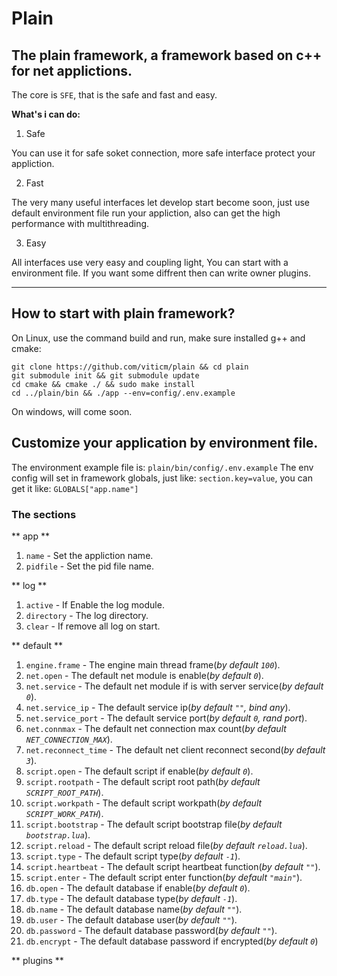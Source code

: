 # Plain #

## The plain framework, a framework based on c++ for net applictions. ##

The core is `SFE`, that is the safe and fast and easy.

**What's i can do:**

1. Safe

You can use it for safe soket connection, more safe interface protect your appliction.

2. Fast

The very many useful interfaces let develop start become soon, just use default
environment file run your appliction, also can get the high performance with multithreading.

3. Easy

All interfaces use very easy and coupling light, You can start with a environment
file. If you want some diffrent then can write owner plugins.


----------

## How to start with plain framework? ##

On Linux, use the command build and run, make sure installed g++ and cmake:

```shell
git clone https://github.com/viticm/plain && cd plain
git submodule init && git submodule update
cd cmake && cmake ./ && sudo make install
cd ../plain/bin && ./app --env=config/.env.example
```

On windows, will come soon.


## Customize your application by environment file. ##

The environment example file is: ``plain/bin/config/.env.example``
The env config will set in framework globals, just like: `section.key=value`, you
can get it like: `GLOBALS["app.name"]`

### The sections ###

** app ** 

1. `name` - Set the appliction name.
2. `pidfile` - Set the pid file name.

** log **

1. `active` - If Enable the log module.
2. `directory` - The log directory.
3. `clear` - If remove all log on start.

** default **

1. `engine.frame` - The engine main thread frame(*by default `100`*).
2. `net.open` - The default net module is enable(*by default `0`*).
3. `net.service` - The default net module if is with server service(*by default `0`*).
4. `net.service_ip` - The default service ip(*by default `""`, bind any*).
5. `net.service_port` - The default service port(*by default `0`, rand port*).
6. `net.connmax` - The default net connection max count(*by default `NET_CONNECTION_MAX`*).
7. `net.reconnect_time` - The default net client reconnect second(*by default `3`*).
8. `script.open` - The default script if enable(*by default `0`*).
9. `script.rootpath` - The default script root path(*by default `SCRIPT_ROOT_PATH`*).
10. `script.workpath` - The default script workpath(*by default `SCRIPT_WORK_PATH`*).
11. `script.bootstrap` - The default script bootstrap file(*by default `bootstrap.lua`*).
12. `script.reload` - The default script reload file(*by default `reload.lua`*).
13. `script.type` - The default script type(*by default `-1`*).
14. `script.heartbeat` - The default script heartbeat function(*by default `""`*).
15. `script.enter` - The default script enter function(*by default `"main"`*).
16. `db.open` - The default database if enable(*by default `0`*).
17. `db.type` - The default database type(*by default `-1`*).
18. `db.name` - The default database name(*by default `""`*).
19. `db.user` - The default database user(*by default `""`*).
20. `db.password` - The default database password(*by default `""`*).
21. `db.encrypt` - The default database password if encrypted(*by default `0`*)

** plugins **
